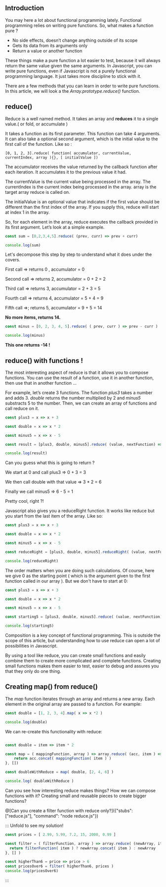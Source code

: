 ## Introduction

You may here a lot about functional programming lately. Functional programming relies on writing pure functions. So, what makes a function pure ?

 - No side effects, doesn’t change anything outside of its scope
 - Gets its data from its arguments only
 - Return a value or another function

These things make a pure function a lot easier to test, because it will always return the same value given the same arguments. In Javascript, you can write pure functions, even if Javascript is not a purely functional programming language. It just takes more discipline to stick with it.

There are a few methods that you can learn in order to write pure functions. In this article, we will look a the *Array.prototype.reduce()* function.

## reduce()

Reduce is a well named method. It takes an array and **reduces** it to a single value.( or fold, or accumulate )

It takes a function as its first parameter. This function can take 4 arguments. It can also take a optional second argument, which is the initial value to the first call of the function. Like so :

`[0, 1, 2, 3].reduce( function( accumulator, currentValue, currentIndex, array ){}, [ initialValue ])`

The accumulator receives the value returned by the callback function after each iteration. It accumulates it to the previous value it had.

The currentValue is the current value being processed in the array.
The currentIndex is the current index being processed in the array.
array is the target array reduce is called on.

The initialValue is an optional value that indicates if the first value should be different than the first index of the array. If you supply this, reduce will start at index 1 in the array.

So, for each element in the array, reduce executes the callback provided in its first argument.
Let’s look at a simple example.
```javascript runnable
const sum = [0,2,3,4,5].reduce( (prev, curr) => prev + curr) 

console.log(sum)
```

Let's decompose this step by step to understand what it does under the covers.

First call => returns 0 , accumulator = 0

Second call => returns 2, accumulator = 0 + 2 = 2

Third call => returns 3, accumulator = 2 + 3 = 5

Fourth call => returns 4, accumulator = 5 + 4 = 9

Fifth call =>; returns 5, accumulator = 9 + 5 = 14

**No more items, returns 14.**

```javascript runnable
const minus = [0, 2, 3, 4, 5].reduce( ( prev, curr ) => prev - curr ) 

console.log(minus)
```

**This one returns -14 !**
## reduce() with functions !

The most interesting aspect of reduce is that it allows you to compose functions. You can use the result of a function, use it in another function, then use that in another function …

For example, let’s create 3 functions. The function *plus3* takes a number and adds 3. *double* returns the number multiplied by 2 and *minus5* substracts 5 to the number. Then, we can create an array of functions and call reduce on it.

```javascript runnable
const plus3 = x => x + 3

const double = x => x * 2

const minus5 = x => x - 5

const result = [plus3, double, minus5].reduce( (value, nextFunction) => nextFunction(value), 0 )

console.log(result)
```

Can you guess what this is going to return ?

We start at 0 and call plus3 => 0 + 3 = 3

We then call double with that value => 3 * 2 = 6

Finally we call minus5 => 6 - 5 = 1

Pretty cool, right ?!

Javascript also gives you a reduceRight function. It works like reduce but you start from the last item of the array. Like so:
```javascript runnable
const plus3 = x => x + 3

const double = x => x * 2

const minus5 = x => x - 5

const reduceRight = [plus3, double, minus5].reduceRight( (value, nextFunction) => nextFunction(value), 0)

console.log(reduceRight)
```


The order matters when you are doing such calculations. Of course, here we give 0 as the starting point ( which is the argument given to the first function called in our array ). But we don't have to start at 0:

```javascript runnable
const plus3 = x => x + 3

const double = x => x * 2

const minus5 = x => x - 5

const starting5 = [plus3, double, minus5].reduce( (value, nextFunction) => nextFunction(value), 5)

console.log(starting5)
```

Composition is a key concept of functional programming. This is outside the scope of this article, but understanding how to use reduce can open a lot of possibilities in Javascript.

By using a tool like reduce, you can create small functions and easily combine them to create more complicated and complete functions. Creating small functions makes them easier to test, easier to debug and assures you that they only do one thing.

## Creating map() from reduce()

The *map* function iterates through an array and returns a new array. Each element in the original array are passed to a function. For example:

```javascript runnable
const double = [1, 2, 3, 4].map( x => x *2 )

console.log(double)
```

We can re-create this functionality with reduce:

```javascript runnable

const double = item => item * 2

const map = ( mappingFunction, array ) => array.reduce( (acc, item ) => {
    return acc.concat( mappingFunction( item ) )
}, [])

const doubleWithReduce = map( double, [2, 4, 6] )

console.log( doubleWithReduce )

```

Can you see how interesting reduce makes things? How we can compose functions with it? Creating small and reusable pieces to create bigger functions?

@[Can you create a filter function with reduce only?]({"stubs": ["reduce.js"], "command": "node reduce.js"})


::: Unfold to see my solution!
 
```javascript runnable
const prices = [ 2.99, 5.99, 7.2, 15, 2000, 0.99 ]

const filter = ( filterFunction, array ) => array.reduce( (newArray, item) => {
  return filterFunction( item ) ? newArray.concat( item ) : newArray
}, [] )

const higherThan6 = price => price > 6 
const pricesOver6 = filter( higherThan6, prices )
console.log(pricesOver6)
```

:::
